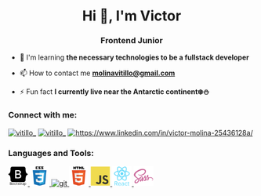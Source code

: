<h1 align="center">Hi 👋, I'm Victor</h1>
<h3 align="center">Frontend Junior</h3>

- 🌱 I'm learning **the necessary technologies to be a fullstack developer**

- 📫 How to contact me **molinavitillo@gmail.com**

- ⚡ Fun fact **I currently live near the Antarctic continent❄️⛄**

<h3 align="left">Connect with me:</h3>
<p align="left">
<a href="https://twitter.com/vitillo_" target="blank_"><img align="center" src="https://raw.githubusercontent.com/rahuldkjain/github-profile-readme-generator/master/src/images/icons/Social/twitter.svg" alt="vitillo_" height="30" width="40" /></a>
<a href="https://instagram.com/vitillo_" target="blank_"><img align="center" src="https://raw.githubusercontent.com/rahuldkjain/github-profile-readme-generator/master/src/images/icons/Social/instagram.svg" alt="vitillo_" height="30" width="40" /></a>
  <a href="https://linkedin.com/in/https://www.linkedin.com/in/victor-molina-25436128a/" target="blank"><img align="center" src="https://raw.githubusercontent.com/rahuldkjain/github-profile-readme-generator/master/src/images/icons/Social/linked-in-alt.svg" alt="https://www.linkedin.com/in/victor-molina-25436128a/" height="30" width="40" /></a>
</p>

<h3 align="left">Languages and Tools:</h3>
<p align="left"> <a href="https://getbootstrap.com" target="_blank" rel="noreferrer"> <img src="https://raw.githubusercontent.com/devicons/devicon/master/icons/bootstrap/bootstrap-plain-wordmark.svg" alt="bootstrap" width="40" height="40"/> </a> <a href="https://www.w3schools.com/css/" target="_blank" rel="noreferrer"> <img src="https://raw.githubusercontent.com/devicons/devicon/master/icons/css3/css3-original-wordmark.svg" alt="css3" width="40" height="40"/> </a> <a href="https://git-scm.com/" target="_blank" rel="noreferrer"> <img src="https://www.vectorlogo.zone/logos/git-scm/git-scm-icon.svg" alt="git" width="40" height="40"/> </a> <a href="https://www.w3.org/html/" target="_blank" rel="noreferrer"> <img src="https://raw.githubusercontent.com/devicons/devicon/master/icons/html5/html5-original-wordmark.svg" alt="html5" width="40" height="40"/> </a> <a href="https://developer.mozilla.org/en-US/docs/Web/JavaScript" target="_blank" rel="noreferrer"> <img src="https://raw.githubusercontent.com/devicons/devicon/master/icons/javascript/javascript-original.svg" alt="javascript" width="40" height="40"/> </a> <a href="https://reactjs.org/" target="_blank" rel="noreferrer"> <img src="https://raw.githubusercontent.com/devicons/devicon/master/icons/react/react-original-wordmark.svg" alt="react" width="40" height="40"/> </a> <a href="https://sass-lang.com" target="_blank" rel="noreferrer"> <img src="https://raw.githubusercontent.com/devicons/devicon/master/icons/sass/sass-original.svg" alt="sass" width="40" height="40"/> </a> </p>


